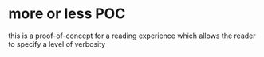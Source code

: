# more or less POC

this is a proof-of-concept for a reading experience which allows the reader to specify a level of verbosity

